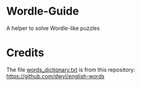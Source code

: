 # Wordle-Guide
A helper to solve Wordle-like puzzles

# Credits

The file [words_dictionary.txt]("./words_dictionary.txt") is from this repository: https://github.com/dwyl/english-words